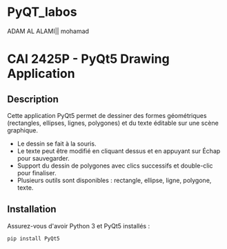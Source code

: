 # PyQT_labos
ADAM AL ALAMI|| mohamad


# CAI 2425P - PyQt5 Drawing Application

## Description

Cette application PyQt5 permet de dessiner des formes géométriques (rectangles, ellipses, lignes, polygones) et du texte éditable sur une scène graphique.

- Le dessin se fait à la souris.
- Le texte peut être modifié en cliquant dessus et en appuyant sur Échap pour sauvegarder.
- Support du dessin de polygones avec clics successifs et double-clic pour finaliser.
- Plusieurs outils sont disponibles : rectangle, ellipse, ligne, polygone, texte.

## Installation

Assurez-vous d'avoir Python 3 et PyQt5 installés :

```bash
pip install PyQt5

